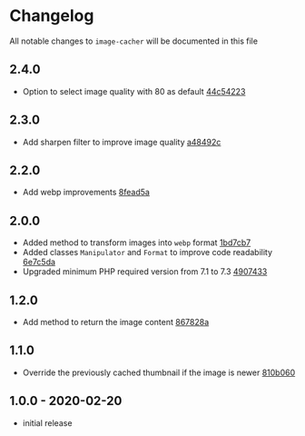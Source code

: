 # Changelog

All notable changes to `image-cacher` will be documented in this file

## 2.4.0

- Option to select image quality with 80 as default [44c54223](https://github.com/gnahotelsolutions/image-cacher/commit/44c54223f49ebdf535bbd8df015161e3b5b6fc61)

## 2.3.0

- Add sharpen filter to improve image quality [a48492c](https://github.com/gnahotelsolutions/image-cacher/commit/a48492cb7c4030c3b54964c398c99103b413cf06)

## 2.2.0

- Add webp improvements [8fead5a](https://github.com/gnahotelsolutions/image-cacher/commit/8fead5aa121c25cd1362f50ee7eb5ebdce4deaf0)

## 2.0.0

- Added method to transform images into `webp` format [1bd7cb7](https://github.com/gnahotelsolutions/image-cacher/commit/1bd7cb77e1413182389ca6b87c73c6cfd4d1a7f6)
- Added classes `Manipulator` and `Format` to improve code readability [6e7c5da](https://github.com/gnahotelsolutions/image-cacher/commit/6e7c5da6363cd0c76c70c505b062454ca08d1b1e)
- Upgraded minimum PHP required version from 7.1 to 7.3 [4907433](https://github.com/gnahotelsolutions/image-cacher/commit/4907433a8add39a1744da390117b41f489a96670)

## 1.2.0

- Add method to return the image content [867828a](https://github.com/gnahotelsolutions/image-cacher/commit/867828ad48f5c7979cdef58e79cb4e2fd624290b)

## 1.1.0

- Override the previously cached thumbnail if the image is newer [810b060](https://github.com/gnahotelsolutions/image-cacher/commit/810b0600e558378f5adb98313d275333c6995da4)

## 1.0.0 - 2020-02-20

- initial release
